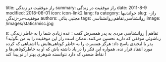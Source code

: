 title: راز موفقیت در زندگی
summary: راز موفقیت در زندگی
date: 2011-8-9
modified: 2018-08-01
icon:  icon-link2
lang: fa
category: خواندنیها
slug: راز-موفقیت-در-زندگی
authors: مجتبی بنائی
tags: روانشناسی,تفاهم,روانشناسی
image: /images/static/misc.jpg

s: تفاهم | روانشناسی مردی به پدر همسرش گفت : عده زيادي‌ شما را به خاطر زندگی زناشوئی موفقی که دارید تحسین می‌کنند. ممکن است راز این موفقیت را به من بگوئید؟    پدر با لبخندی پاسخ داد: هرگز همسرت را به خاطر کوتاهی‌هایش یا اشتباهی که کرده مورد انتقاد قرار نده. همواره این فکر را در یاد داشته باش که او به خاطرکوتاهی‌ها و نقاط ضعفی که دارد نتوانسته شوهری بهتر از تو پیدا کند !